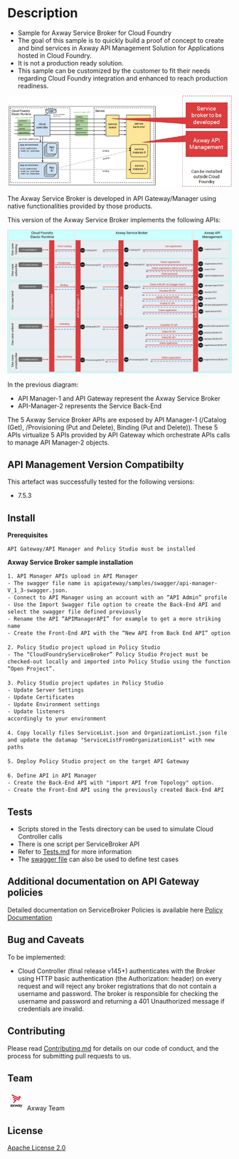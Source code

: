 # Description
- Sample for Axway Service Broker for Cloud Foundry
- The goal of this sample is to quickly build a proof of concept to create and bind services in Axway API Management Solution for Applications hosted in Cloud Foundry. 
- It is not a production ready solution. 
- This sample can be customized by the customer to fit their needs regarding Cloud Foundry integration and enhanced to reach production readiness.


![alt text][Screenshot1]

[Screenshot1]: https://github.com/Axway-API-Management-Plus/Cloud-Foundry-Service-Broker-Sample/blob/master/Readme/Screenshot01.png "Screenshot1"

The Axway Service Broker is developed in API Gateway/Manager using native functionalities provided by those products.

This version of the Axway Service Broker implements the following APIs:

![alt text][Screenshot2]

[Screenshot2]: https://github.com/Axway-API-Management-Plus/Cloud-Foundry-Service-Broker-Sample/blob/master/Readme/Screenshot02.png "Screenshot2"


In the previous diagram:
- API Manager-1 and API Gateway represent the Axway Service Broker
- API-Manager-2 represents the Service Back-End

The 5 Axway Service Broker APIs are exposed by API Manager-1 (/Catalog (Get), /Provisioning (Put and Delete), Binding (Put and Delete)). 
These 5 APIs virtualize 5 APIs provided by API Gateway which orchestrate APIs calls to manage API Manager-2 objects.


## API Management Version Compatibilty
This artefact was successfully tested for the following versions:
- 7.5.3


## Install
**Prerequisites**
```
API Gateway/API Manager and Policy Studio must be installed
```

**Axway Service Broker sample installation**
```
1. API Manager APIs upload in API Manager
- The swagger file name is apigateway/samples/swagger/api-manager-V_1_3-swagger.json. 
- Connect to API Manager using an account with an “API Admin” profile
- Use the Import Swagger file option to create the Back-End API and select the swagger file defined previously
- Rename the API “APIManagerAPI” for example to get a more striking name
- Create the Front-End API with the “New API from Back End API” option

2. Policy Studio project upload in Policy Studio
- The “CloudFoundryServiceBroker” Policy Studio Project must be checked-out locally and imported into Policy Studio using the function “Open Project”.

3. Policy Studio project updates in Policy Studio
- Update Server Settings 
- Update Certificates
- Update Environment settings
- Update listeners
accordingly to your environment

4. Copy locally files ServiceList.json and OrganizationList.json file and update the datamap "ServiceListFromOrganizationList" with new paths

5. Deploy Policy Studio project on the target API Gateway

6. Define API in API Manager 
- Create the Back-End API with "import API from Topology" option. 
- Create the Front-End API using the previously created Back-End API
```

## Tests
- Scripts stored in the Tests directory can be used to simulate Cloud Controller calls
- There is one script per ServiceBroker API
- Refer to [Tests.md](https://github.com/Axway-API-Management-Plus/Cloud-Foundry-Service-Broker-Sample/blob/master/Tests/Tests.md) for more information  
- The [swagger file](https://github.com/Axway-API-Management-Plus/Cloud-Foundry-Service-Broker-Sample/blob/master/Swagger/ServiceBrokerAPISwagger.json) can also be used to define test cases 
   
## Additional documentation on API Gateway policies
Detailed documentation on ServiceBroker Policies is available here [Policy Documentation](https://github.com/Axway-API-Management-Plus/Cloud-Foundry-Service-Broker-Sample/blob/master/Documentation/PolicyDocumentation.md)  

## Bug and Caveats
To be implemented: 
- Cloud Controller (final release v145+) authenticates with the Broker using HTTP basic authentication (the Authorization: header) on every request and will reject any broker registrations that do not contain a username and password. The broker is responsible for checking the username and password and returning a 401 Unauthorized message if credentials are invalid. 

## Contributing
Please read [Contributing.md](https://github.com/Axway-API-Management-Plus/Common/blob/master/Contributing.md) for details on our code of conduct, and the process for submitting pull requests to us.

## Team

![alt text][Axwaylogo] Axway Team

[Axwaylogo]: https://github.com/Axway-API-Management-Plus/Common/blob/master/img/AxwayLogoSmall.png  "Axway logo"


## License
[Apache License 2.0](/LICENSE)

